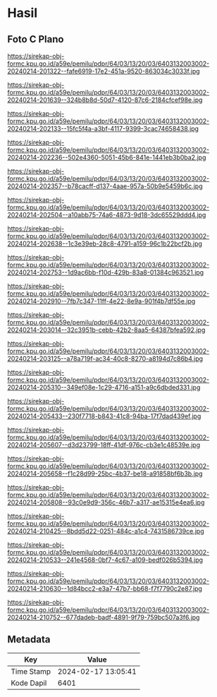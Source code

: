 # Hasil

## Foto C Plano

https://sirekap-obj-formc.kpu.go.id/a59e/pemilu/pdpr/64/03/13/20/03/6403132003002-20240214-201322--fafe6919-17e2-451a-9520-863034c3033f.jpg

https://sirekap-obj-formc.kpu.go.id/a59e/pemilu/pdpr/64/03/13/20/03/6403132003002-20240214-201639--324b8b8d-50d7-4120-87c6-2184cfcef98e.jpg

https://sirekap-obj-formc.kpu.go.id/a59e/pemilu/pdpr/64/03/13/20/03/6403132003002-20240214-202133--15fc5f4a-a3bf-4117-9399-3cac74658438.jpg

https://sirekap-obj-formc.kpu.go.id/a59e/pemilu/pdpr/64/03/13/20/03/6403132003002-20240214-202236--502e4360-5051-45b6-841e-1441eb3b0ba2.jpg

https://sirekap-obj-formc.kpu.go.id/a59e/pemilu/pdpr/64/03/13/20/03/6403132003002-20240214-202357--b78cacff-d137-4aae-957a-50b9e5459b6c.jpg

https://sirekap-obj-formc.kpu.go.id/a59e/pemilu/pdpr/64/03/13/20/03/6403132003002-20240214-202504--a10abb75-74a6-4873-9d18-3dc65529ddd4.jpg

https://sirekap-obj-formc.kpu.go.id/a59e/pemilu/pdpr/64/03/13/20/03/6403132003002-20240214-202638--1c3e39eb-28c8-4791-a159-96c1b22bcf2b.jpg

https://sirekap-obj-formc.kpu.go.id/a59e/pemilu/pdpr/64/03/13/20/03/6403132003002-20240214-202753--1d9ac6bb-f10d-429b-83a8-01384c963521.jpg

https://sirekap-obj-formc.kpu.go.id/a59e/pemilu/pdpr/64/03/13/20/03/6403132003002-20240214-202910--7fb7c347-11ff-4e22-8e9a-901f4b7df55e.jpg

https://sirekap-obj-formc.kpu.go.id/a59e/pemilu/pdpr/64/03/13/20/03/6403132003002-20240214-203014--32c3951b-cebb-42b2-8aa5-64387bfea592.jpg

https://sirekap-obj-formc.kpu.go.id/a59e/pemilu/pdpr/64/03/13/20/03/6403132003002-20240214-203125--a78a719f-ac34-40c8-8270-a8194d7c86b4.jpg

https://sirekap-obj-formc.kpu.go.id/a59e/pemilu/pdpr/64/03/13/20/03/6403132003002-20240214-205310--349ef08e-1c29-4716-a151-a9c6dbded331.jpg

https://sirekap-obj-formc.kpu.go.id/a59e/pemilu/pdpr/64/03/13/20/03/6403132003002-20240214-205433--230f7718-b843-41c8-94ba-17f7dad439ef.jpg

https://sirekap-obj-formc.kpu.go.id/a59e/pemilu/pdpr/64/03/13/20/03/6403132003002-20240214-205607--d3d23799-18ff-41df-976c-cb3e1c48539e.jpg

https://sirekap-obj-formc.kpu.go.id/a59e/pemilu/pdpr/64/03/13/20/03/6403132003002-20240214-205658--f1c28d99-25bc-4b37-be18-a91858bf6b3b.jpg

https://sirekap-obj-formc.kpu.go.id/a59e/pemilu/pdpr/64/03/13/20/03/6403132003002-20240214-205808--93c0e9d9-356c-46b7-a317-ae15315e4ea6.jpg

https://sirekap-obj-formc.kpu.go.id/a59e/pemilu/pdpr/64/03/13/20/03/6403132003002-20240214-210425--8bdd5d22-0251-484c-a1c4-7431586739ce.jpg

https://sirekap-obj-formc.kpu.go.id/a59e/pemilu/pdpr/64/03/13/20/03/6403132003002-20240214-210533--241e4568-0bf7-4c67-a109-bedf026b5394.jpg

https://sirekap-obj-formc.kpu.go.id/a59e/pemilu/pdpr/64/03/13/20/03/6403132003002-20240214-210630--1d84bcc2-e3a7-47b7-bb68-f7f7790c2e87.jpg

https://sirekap-obj-formc.kpu.go.id/a59e/pemilu/pdpr/64/03/13/20/03/6403132003002-20240214-210752--677dadeb-badf-4891-9f79-759bc507a3f6.jpg


## Metadata

| Key        | Value               |
| ---------- | ------------------- |
| Time Stamp | 2024-02-17 13:05:41 |
| Kode Dapil | 6401                |




